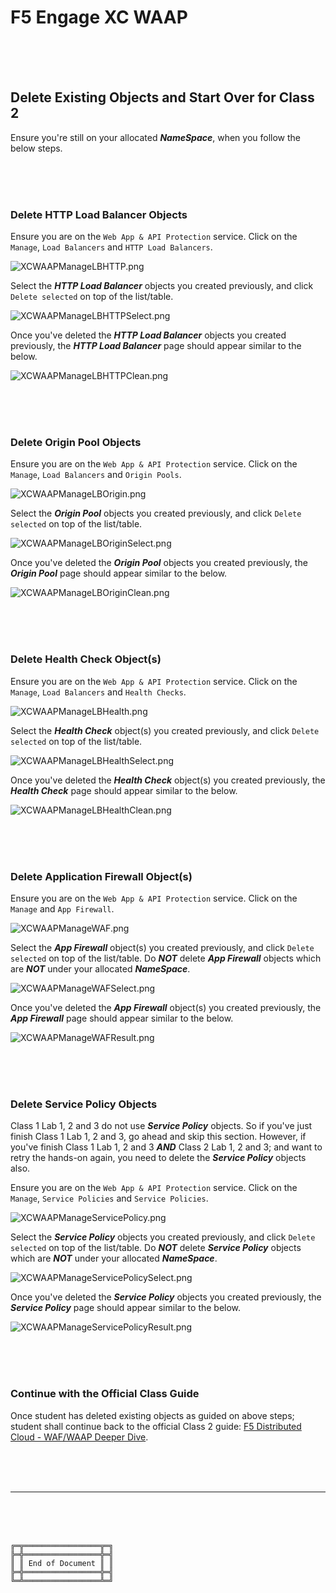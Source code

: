 # F5 Engage XC WAAP

<br><br><br>

## Delete Existing Objects and Start Over for Class 2

Ensure you're still on your allocated ***NameSpace***, when you follow the below steps.

<br><br><br>



### Delete HTTP Load Balancer Objects

Ensure you are on the `Web App & API Protection` service.
Click on the `Manage`, `Load Balancers` and `HTTP Load Balancers`.

![XCWAAPManageLBHTTP.png](XCWAAPManageLBHTTP.png)

Select the ***HTTP Load Balancer*** objects you created previously, and click `Delete selected` on top of the list/table.

![XCWAAPManageLBHTTPSelect.png](XCWAAPManageLBHTTPSelect.png)

Once you've deleted the ***HTTP Load Balancer*** objects you created previously, the ***HTTP Load Balancer*** page should appear similar to the below.

![XCWAAPManageLBHTTPClean.png](XCWAAPManageLBHTTPClean.png)

<br><br><br>



### Delete Origin Pool Objects

Ensure you are on the `Web App & API Protection` service.
Click on the `Manage`, `Load Balancers` and `Origin Pools`.

![XCWAAPManageLBOrigin.png](XCWAAPManageLBOrigin.png)

Select the ***Origin Pool*** objects you created previously, and click `Delete selected` on top of the list/table.

![XCWAAPManageLBOriginSelect.png](XCWAAPManageLBOriginSelect.png)

Once you've deleted the ***Origin Pool*** objects you created previously, the ***Origin Pool*** page should appear similar to the below.

![XCWAAPManageLBOriginClean.png](XCWAAPManageLBOriginClean.png)

<br><br><br>



### Delete Health Check Object(s)

Ensure you are on the `Web App & API Protection` service.
Click on the `Manage`, `Load Balancers` and `Health Checks`.

![XCWAAPManageLBHealth.png](XCWAAPManageLBHealth.png)

Select the ***Health Check*** object(s) you created previously, and click `Delete selected` on top of the list/table.

![XCWAAPManageLBHealthSelect.png](XCWAAPManageLBHealthSelect.png)

Once you've deleted the ***Health Check*** object(s) you created previously, the ***Health Check*** page should appear similar to the below.

![XCWAAPManageLBHealthClean.png](XCWAAPManageLBHealthClean.png)

<br><br><br>



### Delete Application Firewall Object(s)

Ensure you are on the `Web App & API Protection` service.
Click on the `Manage` and `App Firewall`.

![XCWAAPManageWAF.png](XCWAAPManageWAF.png)

Select the ***App Firewall*** object(s) you created previously, and click `Delete selected` on top of the list/table.
Do ***NOT*** delete ***App Firewall*** objects which are ***NOT*** under your allocated ***NameSpace***.

![XCWAAPManageWAFSelect.png](XCWAAPManageWAFSelect.png)

Once you've deleted the ***App Firewall*** object(s) you created previously, the ***App Firewall*** page should appear similar to the below.

![XCWAAPManageWAFResult.png](XCWAAPManageWAFResult.png)

<br><br><br>



### Delete Service Policy Objects

Class 1 Lab 1, 2 and 3 do not use ***Service Policy*** objects.
So if you've just finish Class 1 Lab 1, 2 and 3, go ahead and skip this section.
However, if you've finish Class 1 Lab 1, 2 and 3 ***AND*** Class 2 Lab 1, 2 and 3; and want to retry the hands-on again, you need to delete the ***Service Policy*** objects also.

Ensure you are on the `Web App & API Protection` service.
Click on the `Manage`, `Service Policies` and `Service Policies`.

![XCWAAPManageServicePolicy.png](XCWAAPManageServicePolicy.png)

Select the ***Service Policy*** objects you created previously, and click `Delete selected` on top of the list/table.
Do ***NOT*** delete ***Service Policy*** objects which are ***NOT*** under your allocated ***NameSpace***.

![XCWAAPManageServicePolicySelect.png](XCWAAPManageServicePolicySelect.png)

Once you've deleted the ***Service Policy*** objects you created previously, the ***Service Policy*** page should appear similar to the below.

![XCWAAPManageServicePolicyResult.png](XCWAAPManageServicePolicyResult.png)

<br><br><br>



### Continue with the Official Class Guide

Once student has deleted existing objects as guided on above steps; student shall continue back to the official Class 2 guide: [F5 Distributed Cloud - WAF/WAAP Deeper Dive](https://clouddocs.f5.com/training/community/f5xc/html/class2/class2.html).

<br><br><br>



***

<br><br><br>
```
╔═╦═════════════════╦═╗
╠═╬═════════════════╬═╣
║ ║ End of Document ║ ║
╠═╬═════════════════╬═╣
╚═╩═════════════════╩═╝
```
<br><br><br>


